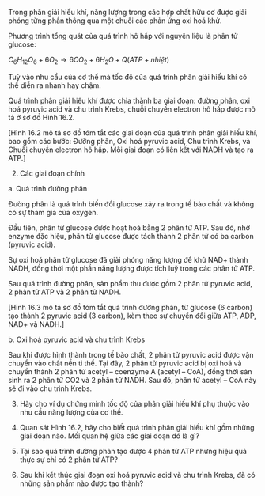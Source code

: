 Trong phân giải hiếu khí, năng lượng trong các hợp chất hữu cơ được giải phóng từng phần thông qua một chuỗi các phản ứng oxi hoá khử.

Phương trình tổng quát của quá trình hô hấp với nguyên liệu là phân tử glucose:

$C_6H_{12}O_6 + 6O_2 \rightarrow 6CO_2 + 6H_2O + Q (ATP + nhiệt)$

Tuỳ vào nhu cầu của cơ thể mà tốc độ của quá trình phân giải hiếu khí có thể diễn ra nhanh hay chậm.

Quá trình phân giải hiếu khí được chia thành ba giai đoạn: đường phân, oxi hoá pyruvic acid và chu trình Krebs, chuỗi chuyền electron hô hấp được mô tả ở sơ đồ Hình 16.2.

[Hình 16.2 mô tả sơ đồ tóm tắt các giai đoạn của quá trình phân giải hiếu khí, bao gồm các bước: Đường phân, Oxi hoá pyruvic acid, Chu trình Krebs, và Chuỗi chuyền electron hô hấp. Mỗi giai đoạn có liên kết với NADH và tạo ra ATP.]

2. Các giai đoạn chính

a. Quá trình đường phân

Đường phân là quá trình biến đổi glucose xảy ra trong tế bào chất và không có sự tham gia của oxygen.

Đầu tiên, phân tử glucose được hoạt hoá bằng 2 phân tử ATP. Sau đó, nhờ enzyme đặc hiệu, phân tử glucose được tách thành 2 phân tử có ba carbon (pyruvic acid).

Sự oxi hoá phân tử glucose đã giải phóng năng lượng để khử NAD+ thành NADH, đồng thời một phần năng lượng được tích luỹ trong các phân tử ATP.

Sau quá trình đường phân, sản phẩm thu được gồm 2 phân tử pyruvic acid, 2 phân tử ATP và 2 phân tử NADH.

[Hình 16.3 mô tả sơ đồ tóm tắt quá trình đường phân, từ glucose (6 carbon) tạo thành 2 pyruvic acid (3 carbon), kèm theo sự chuyển đổi giữa ATP, ADP, NAD+ và NADH.]

b. Oxi hoá pyruvic acid và chu trình Krebs

Sau khi được hình thành trong tế bào chất, 2 phân tử pyruvic acid được vận chuyển vào chất nền ti thể. Tại đây, 2 phân tử pyruvic acid bị oxi hoá và chuyển thành 2 phân tử acetyl – coenzyme A (acetyl – CoA), đồng thời sản sinh ra 2 phân tử CO2 và 2 phân tử NADH. Sau đó, phân tử acetyl – CoA này sẽ đi vào chu trình Krebs.

3. Hãy cho ví dụ chứng minh tốc độ của phân giải hiếu khí phụ thuộc vào nhu cầu năng lượng của cơ thể.

4. Quan sát Hình 16.2, hãy cho biết quá trình phân giải hiếu khí gồm những giai đoạn nào. Mối quan hệ giữa các giai đoạn đó là gì?

5. Tại sao quá trình đường phân tạo được 4 phân tử ATP nhưng hiệu quả thực sự chỉ có 2 phân tử ATP?

6. Sau khi kết thúc giai đoạn oxi hoá pyruvic acid và chu trình Krebs, đã có những sản phẩm nào được tạo thành?